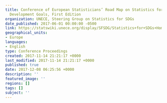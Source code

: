 ```yaml
---
title: Conference of European Statisticians’ Road Map on Statistics for Sustainable
  Development Goals, First Edition
organization: UNECE, Steering Group on Statistics for SDGs
date_published: 2017-06-01 00:00:00 -0500
link: https://statswiki.unece.org/display/SFSDG/Statistics+for+SDGs+Home?preview=/127666441/141230208/CES%20Road%20Map%20for%20SDGs_First%20Edition_final.pdf
geographical_units:
- Europe
languages:
- English
type: Conference Proceedings
created: 2017-11-14 21:21:17 +0000
last_modified: 2017-11-14 21:21:17 +0000
published: true
date: 2017-12-08 06:25:56 +0000
description: ''
featured_image: ''
regions: []
tags: []
subject: ''
---
```


